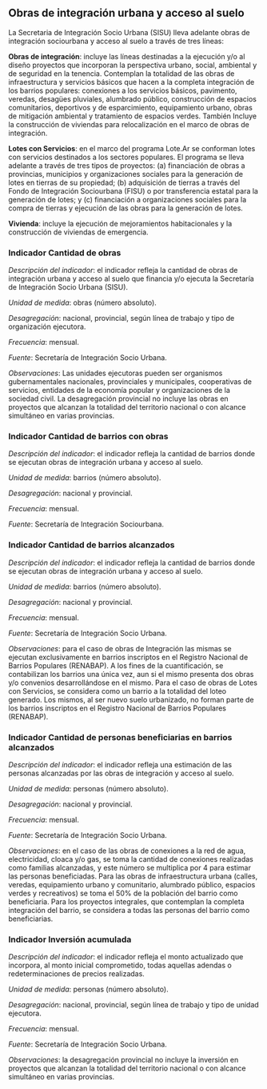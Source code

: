 ## Obras de integración urbana y acceso al suelo


La Secretaria de Integración Socio Urbana (SISU) lleva adelante obras de integración sociourbana y acceso al suelo a través de tres líneas: 

**Obras de integración**: incluye las líneas destinadas a la ejecución y/o al diseño proyectos que incorporan la perspectiva  urbano, social, ambiental y de seguridad en la tenencia. Contemplan la totalidad de las obras de infraestructura y servicios básicos que hacen a la completa integración de los barrios populares: conexiones a los servicios básicos, pavimento, veredas, desagües pluviales, alumbrado público, construcción de espacios comunitarios, deportivos y de esparcimiento, equipamiento urbano, obras de mitigación ambiental y tratamiento de espacios verdes. También Incluye la construcción de viviendas para relocalización en el marco de obras de integración.  


**Lotes con Servicios**: en el marco del programa Lote.Ar se conforman lotes con servicios destinados a los sectores populares. El programa se lleva adelante a través de tres tipos de proyectos: (a) financiación de obras a provincias, municipios y organizaciones sociales para la generación de lotes en tierras de su propiedad; (b) adquisición de tierras a través del Fondo de Integración Sociourbana (FISU) o por transferencia estatal para la generación de lotes; y (c) financiación a organizaciones sociales para la compra de tierras y ejecución de las obras para la generación de lotes.


**Vivienda**: incluye la ejecución de mejoramientos habitacionales y la construcción de viviendas de emergencia.


### Indicador Cantidad de obras 

*Descripción del indicador*: el indicador refleja la cantidad de obras de integración urbana y acceso al suelo que financia y/o ejecuta la Secretaría de Integración Socio Urbana (SISU). 

*Unidad de medida*: obras (número absoluto).

*Desagregación*: nacional, provincial, según línea de trabajo y tipo de organización ejecutora.

*Frecuencia*: mensual.

*Fuente*: Secretaría de Integración Socio Urbana.

*Observaciones*: Las unidades ejecutoras pueden ser organismos gubernamentales nacionales, provinciales y municipales, cooperativas de servicios, entidades de la economía popular y organizaciones de la sociedad civil.
La desagregación provincial no incluye las obras en proyectos que alcanzan la totalidad del territorio nacional o con alcance simultáneo en varias provincias. 


### Indicador Cantidad de barrios con obras  

*Descripción del indicador*: el indicador refleja la cantidad de barrios donde se ejecutan obras de integración urbana y acceso al suelo.

*Unidad de medida*: barrios (número absoluto).

*Desagregación*: nacional y provincial.

*Frecuencia*: mensual.

*Fuente*: Secretaría de Integración Sociourbana.


### Indicador Cantidad de barrios alcanzados 

*Descripción del indicador*: el indicador refleja la cantidad de barrios donde se ejecutan obras de integración urbana y acceso al suelo.
  
*Unidad de medida*: barrios (número absoluto). 

*Desagregación*: nacional y provincial.

*Frecuencia*: mensual.

*Fuente*: Secretaría de Integración Socio Urbana.

*Observaciones*: para el caso de obras de Integración las mismas se ejecutan exclusivamente en barrios inscriptos en el Registro Nacional de Barrios Populares (RENABAP). A los fines de la cuantificación, se contabilizan los barrios una única vez, aun si el mismo presenta dos obras y/o convenios desarrollándose en el mismo. Para el caso de obras de Lotes con Servicios, se considera como un barrio a la totalidad del loteo generado. Los mismos, al ser nuevo suelo urbanizado, no forman parte de los barrios inscriptos en el Registro Nacional de Barrios Populares (RENABAP).


### Indicador Cantidad de personas beneficiarias en barrios alcanzados

*Descripción del indicador*: el indicador refleja una estimación de las personas alcanzadas por las obras de integración y acceso al suelo.

*Unidad de medida*: personas (número absoluto). 

*Desagregación*: nacional y provincial.

*Frecuencia*: mensual. 

*Fuente*: Secretaría de Integración Socio Urbana.

*Observaciones*: en el caso de las obras de conexiones a la red de agua, electricidad, cloaca y/o gas, se toma la cantidad de conexiones realizadas como familias alcanzadas, y este número se multiplica por 4 para estimar las personas beneficiadas. Para las obras de infraestructura urbana (calles, veredas, equipamiento urbano y comunitario, alumbrado público, espacios verdes y recreativos) se toma el 50% de la población del barrio como beneficiaria. Para los proyectos integrales, que contemplan la completa integración del barrio, se considera a todas las personas del barrio como beneficiarias.


### Indicador Inversión acumulada

*Descripción del indicador*: el indicador refleja el monto actualizado que incorpora, al monto inicial comprometido, todas aquellas adendas o redeterminaciones de precios realizadas.

*Unidad de medida*: personas (número absoluto). 

*Desagregación*: nacional, provincial, según línea de trabajo y tipo de unidad ejecutora.

*Frecuencia*: mensual. 

*Fuente*: Secretaría de Integración Socio Urbana.

*Observaciones*: la desagregación provincial no incluye la inversión en proyectos que alcanzan la totalidad del territorio nacional o con alcance simultáneo en varias provincias. 


